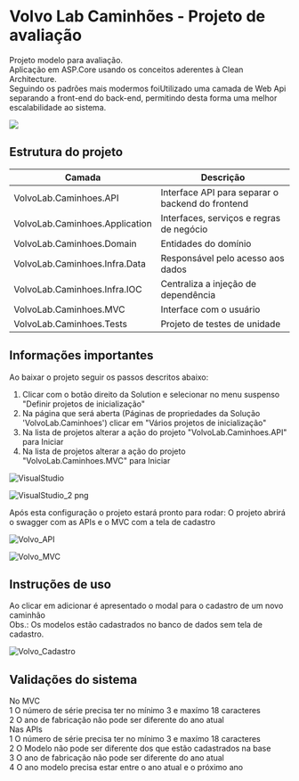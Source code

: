 

# Volvo Lab Caminhões - Projeto de avaliação

Projeto modelo para avaliação.<br>
Aplicação em ASP.Core usando os conceitos aderentes à Clean Architecture.<br>
Seguindo os padrões mais modermos foiUtilizado uma camada de Web Api separando a front-end do back-end, permitindo desta forma uma melhor escalabilidade ao sistema.   

![](img/eshop-webmvc-app-screenshot.png)

## Estrutura do projeto

| Camada | Descrição 
| ------------- | ------------- |
| VolvoLab.Caminhoes.API | Interface API para separar o backend do frontend  |
| VolvoLab.Caminhoes.Application | Interfaces, serviços e regras de negócio |
| VolvoLab.Caminhoes.Domain | Entidades do domínio  |
| VolvoLab.Caminhoes.Infra.Data | Responsável pelo acesso aos dados |
| VolvoLab.Caminhoes.Infra.IOC | Centraliza a injeção de dependência  |
| VolvoLab.Caminhoes.MVC | Interface com o usuário  |
| VolvoLab.Caminhoes.Tests |  Projeto de testes de unidade |

## Informações importantes

Ao baixar o projeto seguir os passos descritos abaixo:
1. Clicar com o botão direito da Solution e selecionar no menu suspenso "Definir projetos de inicialização"
2. Na página que será aberta (Páginas de propriedades da Solução 'VolvoLab.Caminhoes') clicar em "Vários projetos de inicialização"
3. Na lista de projetos alterar a ação do projeto "VolvoLab.Caminhoes.API" para Iniciar
4. Na lista de projetos alterar a ação do projeto "VolvoLab.Caminhoes.MVC" para Iniciar

![VisualStudio](https://user-images.githubusercontent.com/9287336/126923709-6729c5e9-abbe-41fd-b48d-a3a4ddaafbfc.png)


![VisualStudio_2 png](https://user-images.githubusercontent.com/9287336/126923719-b00724e1-3f9b-43c7-b2ae-cae399a674f3.jpg)


Após esta configuração o projeto estará pronto para rodar:
O projeto abrirá o swagger com as APIs e o MVC com a tela de cadastro

![Volvo_API](https://user-images.githubusercontent.com/9287336/126924076-81a14eee-316a-4bfd-87b5-040caa5c4fcb.jpg)


![Volvo_MVC](https://user-images.githubusercontent.com/9287336/126924090-0dba37e1-1eaa-42fb-b05f-d3a3b674290f.jpg)


## Instruções de uso
Ao clicar em adicionar é apresentado o modal para o cadastro de um novo caminhão<br>
Obs.: Os modelos estão cadastrados no banco de dados sem tela de cadastro.<br>

![Volvo_Cadastro](https://user-images.githubusercontent.com/9287336/126924145-462d222c-1192-49b5-87fc-a0b407e1d2b1.jpg)

## Validações do sistema
No MVC<br>
   1 O número de série precisa ter no mínimo 3 e maxímo 18 caracteres<br>
   2 O ano de fabricação não pode ser diferente do ano atual<br>
Nas APIs<br>
   1 O número de série precisa ter no mínimo 3 e maxímo 18 caracteres<br>
   2 O Modelo não pode ser diferente dos que estão cadastrados na base<br>
   3 O ano de fabricação não pode ser diferente do ano atual <br>
   4 O ano modelo precisa estar entre o ano atual e o próximo ano
   
   
   









